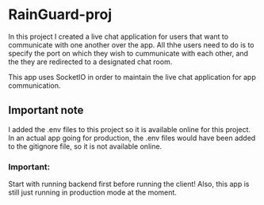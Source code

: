 # RainGuard-proj

In this project I created a live chat application for users that want to communicate with one another over the app. All thhe users need to do is to specify the port on which they wish to cummunicate with each other, and the they are redirected to a designated chat room.

This app uses SocketIO in order to maintain the live chat application for app communication.

## Important note

I added the .env files to this project so it is available online for this project. In an actual app going for production, the .env files would have been added to the gitignore file, so it is not available online.

### Important:

Start with running backend first before running the client!
Also, this app is still just running in production mode at the moment.